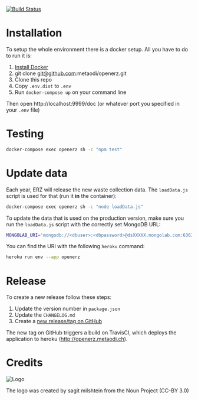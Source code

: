 [![Build Status](https://travis-ci.org/metaodi/openerz.svg?branch=master)](https://travis-ci.org/metaodi/openerz)

Installation
============

To setup the whole environment there is a docker setup. All you have to do to run it is:

1. [Install Docker](https://www.docker.com/)
1. git clone git@github.com:metaodi/openerz.git
1. Clone this repo
1. Copy `.env.dist` to `.env`
1. Run `docker-compose up` on your command line

Then open http://localhost:9999/doc (or whatever port you specified in your `.env` file)

Testing
=======

```bash
docker-compose exec openerz sh -c "npm test"
```

Update data
===========

Each year, ERZ will release the new waste collection data. 
The `loadData.js` script is used for that (run it **in** the container):

```bash
docker-compose exec openerz sh -c "node loadData.js"
```

To update the data that is used on the production version, make sure you run the `loadData.js` script with the correctly set MongoDB URL:

```bash
MONGOLAB_URI='mongodb://<dbuser>:<dbpassword>@dsXXXXX.mongolab.com:63630/heroku_appXXXX' node loadData.js
```

You can find the URI with the following `heroku` command:

```bash
heroku run env --app openerz
```

Release
=======

To create a new release follow these steps:

1. Update the version number in `package.json`
1. Update the `CHANGELOG.md`
1. Create a [new release/tag on GitHub](https://github.com/metaodi/openerz/releases)

The new tag on GitHub triggers a build on TravisCI, which deploys the application to heroku (http://openerz.metaodi.ch).

Credits
=======

![Logo](https://raw.githubusercontent.com/metaodi/openerz/master/public/logo.png)

The logo was created by sagit milshtein from the Noun Project (CC-BY 3.0)
